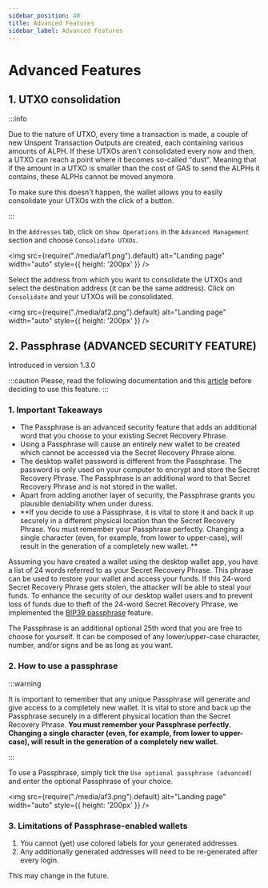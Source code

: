 ```yaml
---
sidebar_position: 40
title: Advanced Features
sidebar_label: Advanced Features
---
```


# Advanced Features

## 1. UTXO consolidation

:::info

Due to the nature of UTXO, every time a transaction is made, a couple of new Unspent Transaction Outputs are created, each containing various amounts of ALPH. If these UTXOs aren't consolidated every now and then, a UTXO can reach a point where it becomes so-called "dust". Meaning that if the amount in a UTXO is smaller than the cost of GAS to send the ALPHs it contains, these ALPHs cannot be moved anymore.

To make sure this doesn't happen, the wallet allows you to easily consolidate your UTXOs with the click of a button.

:::





In the `Addresses` tab, click on `Show Operations` in the `Advanced Management` section and choose `Consolidate UTXOs`. 

<img src={require("./media/af1.png").default} alt="Landing page" width="auto" style={{ height: '200px' }} /> 

Select the address from which you want to consolidate the UTXOs and select the destination address (it can be the same address). Click on `Consolidate` and your UTXOs will be consolidated. 

<img src={require("./media/af2.png").default} alt="Landing page" width="auto" style={{ height: '200px' }} /> 

## 2. Passphrase (ADVANCED SECURITY FEATURE) 

Introduced in version 1.3.0

:::caution
Please, read the following documentation and this [article](https://medium.com/@alephium/bip39-passphrase-implementation-f87adecd6f59) before deciding to use this feature.
:::

### 1. Important Takeaways
* The Passphrase is an advanced security feature that adds an additional word that you choose to your existing Secret Recovery Phrase.
* Using a Passphrase will cause an entirely new wallet to be created which cannot be accessed via the Secret Recovery Phrase alone.
* The desktop wallet password is different from the Passphrase. The password is only used on your computer to encrypt and store the Secret Recovery Phrase. The Passphrase is an additional word to that Secret Recovery Phrase and is not stored in the wallet.
* Apart from adding another layer of security, the Passphrase grants you plausible deniability when under duress.
* **If you decide to use a Passphrase, it is vital to store it and back it up securely in a different physical location than the Secret Recovery Phrase. You must remember your Passphrase perfectly. Changing a single character (even, for example, from lower to upper-case), will result in the generation of a completely new wallet. **

Assuming you have created a wallet using the desktop wallet app, you have a list of 24 words referred to as your Secret Recovery Phrase. This phrase can be used to restore your wallet and access your funds. If this 24-word Secret Recovery Phrase gets stolen, the attacker will be able to steal your funds. To enhance the security of our desktop wallet users and to prevent loss of funds due to theft of the 24-word Secret Recovery Phrase, we implemented the [BIP39 passphrase](https://github.com/bitcoin/bips/blob/master/bip-0039.mediawiki#from-mnemonic-to-seed) feature.

The Passphrase is an additional optional 25th word that you are free to choose for yourself. It can be composed of any lower/upper-case character, number, and/or signs and be as long as you want.

### 2. How to use a passphrase

:::warning

It is important to remember that any unique Passphrase will generate and give access to a completely new wallet. It is vital to store and back up the Passphrase securely in a different physical location than the Secret Recovery Phrase. **You must remember your Passphrase perfectly. Changing a single character (even, for example, from lower to upper-case), will result in the generation of a completely new wallet.**

:::

To use a Passphrase, simply tick the `Use optional passphrase (advanced)` and enter the optional Passphrase of your choice.

<img src={require("./media/af3.png").default} alt="Landing page" width="auto" style={{ height: '200px' }} /> 

### 3. Limitations of Passphrase-enabled wallets

1. You cannot (yet) use colored labels for your generated addresses.
2. Any additionally generated addresses will need to be re-generated after every login.

This may change in the future. 







